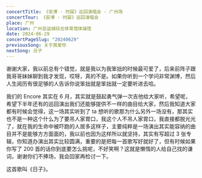 ```yaml
---
concertTitle: 《安溥 · 时寐》巡回演唱会 - 广州场
concertTour: 《安溥 · 时寐》巡回演唱会
place: 广州
location: 广州亚运城综合体育馆体操馆
date: 2024-06-29
concertPageSlug: "20240629"
previousSong: 关于我爱你
nextSong: 日子
---
```

谢谢大家，我以前总有个错觉，就是我以为我笨拙的时候最可爱了，后来前阵子跟我哥哥妹妹聊到我才发现，哎呀，真的不是。如果你听到一个学问非常渊博，然后人生阅历有很足够的人告诉你说笨拙就是笨拙就一定要听进去哈。

我们的 Encore 其实在 6 月，其实就是鼓起勇气弹一次吉他给大家听，希望呢，希望下半年还有的巡回演出我们还能够提供不一样的曲目给大家，然后我知道大家都有时候会觉得，这一场其实听到了 ta 想听的歌那为什么另外一场没有，那其实也不是一种这个什么为了要吊人家胃口，我这个人不吊人家胃口，我直接都脱光光了，就在我的生命中被吓跑的人居多这样子，主要纯粹是一场演出其实能容纳的曲目并不是能够方方面面的，我以前也因为这样所以就坚持，其实有写超过 3 张专辑，你知道办演出其实比较圆满，重要的是把每一首歌写好就好了，但有时候如果你写了 200 首的话你到底要怎么挑呢，不好笑啊？这就是懒惰的人给自己找的谦词，谢谢你们不捧场，我会回家再检讨一下。

这首歌叫《日子》。